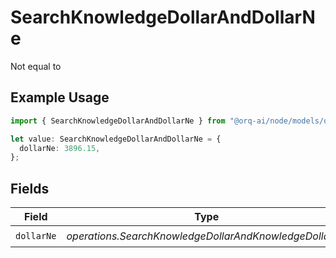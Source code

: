 # SearchKnowledgeDollarAndDollarNe

Not equal to

## Example Usage

```typescript
import { SearchKnowledgeDollarAndDollarNe } from "@orq-ai/node/models/operations";

let value: SearchKnowledgeDollarAndDollarNe = {
  dollarNe: 3896.15,
};
```

## Fields

| Field                                                  | Type                                                   | Required                                               | Description                                            |
| ------------------------------------------------------ | ------------------------------------------------------ | ------------------------------------------------------ | ------------------------------------------------------ |
| `dollarNe`                                             | *operations.SearchKnowledgeDollarAndKnowledgeDollarNe* | :heavy_check_mark:                                     | N/A                                                    |